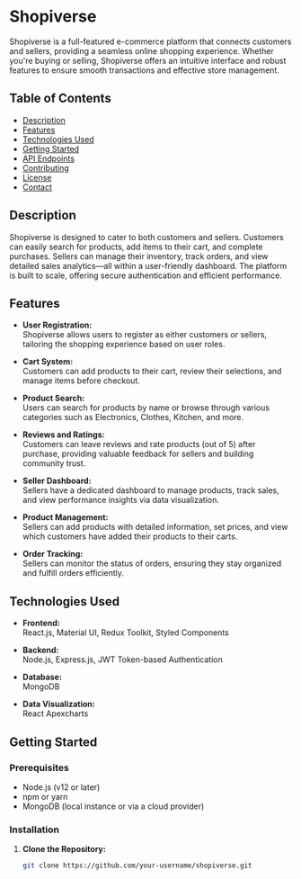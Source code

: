 # Shopiverse

Shopiverse is a full-featured e-commerce platform that connects customers and sellers, providing a seamless online shopping experience. Whether you're buying or selling, Shopiverse offers an intuitive interface and robust features to ensure smooth transactions and effective store management.

## Table of Contents
- [Description](#description)
- [Features](#features)
- [Technologies Used](#technologies-used)
- [Getting Started](#getting-started)
- [API Endpoints](#api-endpoints)
- [Contributing](#contributing)
- [License](#license)
- [Contact](#contact)

## Description
Shopiverse is designed to cater to both customers and sellers. Customers can easily search for products, add items to their cart, and complete purchases. Sellers can manage their inventory, track orders, and view detailed sales analytics—all within a user-friendly dashboard. The platform is built to scale, offering secure authentication and efficient performance.

## Features
- **User Registration:**  
  Shopiverse allows users to register as either customers or sellers, tailoring the shopping experience based on user roles.

- **Cart System:**  
  Customers can add products to their cart, review their selections, and manage items before checkout.

- **Product Search:**  
  Users can search for products by name or browse through various categories such as Electronics, Clothes, Kitchen, and more.

- **Reviews and Ratings:**  
  Customers can leave reviews and rate products (out of 5) after purchase, providing valuable feedback for sellers and building community trust.

- **Seller Dashboard:**  
  Sellers have a dedicated dashboard to manage products, track sales, and view performance insights via data visualization.

- **Product Management:**  
  Sellers can add products with detailed information, set prices, and view which customers have added their products to their carts.

- **Order Tracking:**  
  Sellers can monitor the status of orders, ensuring they stay organized and fulfill orders efficiently.

## Technologies Used
- **Frontend:**  
  React.js, Material UI, Redux Toolkit, Styled Components

- **Backend:**  
  Node.js, Express.js, JWT Token-based Authentication

- **Database:**  
  MongoDB

- **Data Visualization:**  
  React Apexcharts

## Getting Started

### Prerequisites
- Node.js (v12 or later)
- npm or yarn
- MongoDB (local instance or via a cloud provider)

### Installation

1. **Clone the Repository:**
   ```bash
   git clone https://github.com/your-username/shopiverse.git